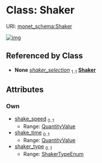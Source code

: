 
# Class: Shaker




URI: [monet_schema:Shaker](http://example.com/monet_schema/Shaker)


[![img](https://yuml.me/diagram/nofunky;dir:TB/class/[QuantityValue]<shake_time%200..1-++[Shaker&#124;shaker_type:ShakerTypeEnum%20%3F],[QuantityValue]<shake_speed%200..1-++[Shaker],[Dissolving]++-%20shaker_selection%201..1>[Shaker],[QuantityValue],[Dissolving])](https://yuml.me/diagram/nofunky;dir:TB/class/[QuantityValue]<shake_time%200..1-++[Shaker&#124;shaker_type:ShakerTypeEnum%20%3F],[QuantityValue]<shake_speed%200..1-++[Shaker],[Dissolving]++-%20shaker_selection%201..1>[Shaker],[QuantityValue],[Dissolving])

## Referenced by Class

 *  **None** *[shaker_selection](shaker_selection.md)*  <sub>1..1</sub>  **[Shaker](Shaker.md)**

## Attributes


### Own

 * [shake_speed](shake_speed.md)  <sub>0..1</sub>
     * Range: [QuantityValue](QuantityValue.md)
 * [shake_time](shake_time.md)  <sub>0..1</sub>
     * Range: [QuantityValue](QuantityValue.md)
 * [shaker_type](shaker_type.md)  <sub>0..1</sub>
     * Range: [ShakerTypeEnum](ShakerTypeEnum.md)
